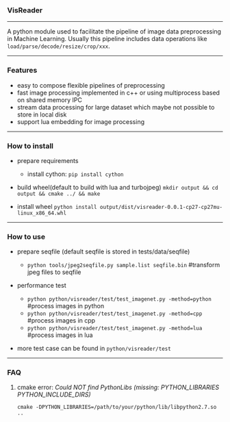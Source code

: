 ### VisReader
---
A python module used to facilitate the pipeline of image data preprocessing in Machine Learning.
Usually this pipeline includes data operations like `load/parse/decode/resize/crop/xxx`.

---

### Features
  * easy to compose flexible pipelines of preprocessing
  * fast image processing implemented in c++ or using multiprocess based on shared memory IPC
  * stream data processing for large dataset which maybe not possible to store in local disk
  * support lua embedding for image processing

---
### How to install

  * prepare requirements
    - install cython: `pip install cython`

  * build wheel(default to build with lua and turbojpeg)
    `mkdir output && cd output && cmake ../ && make`

  * install wheel
    `python install output/dist/visreader-0.0.1-cp27-cp27mu-linux_x86_64.whl`

---
### How to use

  * prepare seqfile (default seqfile is stored in tests/data/seqfile)
    - `python tools/jpeg2seqfile.py sample.list seqfile.bin` #transform jpeg files to seqfile

  * performance test
    - `python python/visreader/test/test_imagenet.py -method=python` #process images in python
    - `python python/visreader/test/test_imagenet.py -method=cpp` #process images in cpp
    - `python python/visreader/test/test_imagenet.py -method=lua` #process images in lua

 * more test case can be found in `python/visreader/test`

---
### FAQ

  1. cmake error: *Could NOT find PythonLibs (missing: PYTHON_LIBRARIES PYTHON_INCLUDE_DIRS)*
     ```
     cmake -DPYTHON_LIBRARIES=/path/to/your/python/lib/libpython2.7.so ..
     ```
